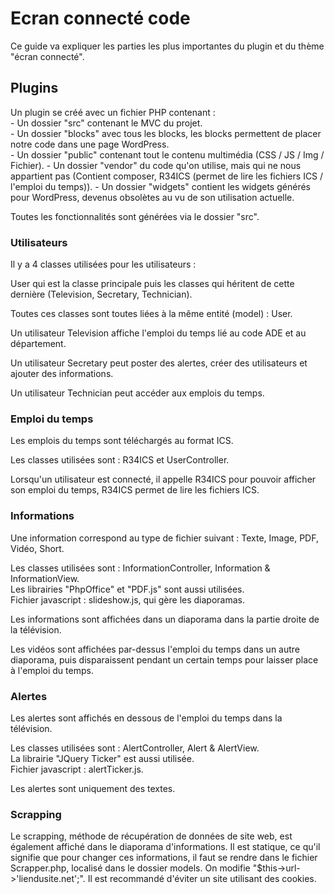 # Ecran connecté code

Ce guide va expliquer les parties les plus importantes du plugin et du thème "écran connecté".

## Plugins

Un plugin se créé avec un fichier PHP contenant :  
    - Un dossier "src" contenant le MVC du projet.  
    - Un dossier "blocks" avec tous les blocks, les blocks permettent de placer notre code dans une page WordPress.  
    - Un dossier "public" contenant tout le contenu multimédia (CSS / JS / Img / Fichier). 
    - Un dossier "vendor" du code qu'on utilise, mais qui ne nous appartient pas (Contient composer, R34ICS (permet de lire les fichiers ICS / l'emploi du temps)). 
    - Un dossier "widgets" contient les widgets générés pour WordPress, devenus obsolètes au vu de son utilisation actuelle.

Toutes les fonctionnalités sont générées via le dossier "src".  

### Utilisateurs

Il y a 4 classes utilisées pour les utilisateurs :  

User qui est la classe principale puis les classes qui héritent de cette dernière (Television, Secretary, Technician).  

Toutes ces classes sont toutes liées à la même entité (model) : User.

Un utilisateur Television affiche l'emploi du temps lié au code ADE et au département.

Un utilisateur Secretary peut poster des alertes, créer des utilisateurs et ajouter des informations.

Un utilisateur Technician peut accéder aux emplois du temps.

### Emploi du temps

Les emplois du temps sont téléchargés au format ICS.  

Les classes utilisées sont : R34ICS et UserController.  

Lorsqu'un utilisateur est connecté, il appelle R34ICS pour pouvoir afficher son emploi du temps, R34ICS permet de lire les fichiers ICS.  

### Informations

Une information correspond au type de fichier suivant : Texte, Image, PDF, Vidéo, Short.

Les classes utilisées sont : InformationController, Information & InformationView.  
Les librairies "PhpOffice" et "PDF.js" sont aussi utilisées.  
Fichier javascript : slideshow.js, qui gère les diaporamas.

Les informations sont affichées dans un diaporama dans la partie droite de la télévision.

Les vidéos sont affichées par-dessus l'emploi du temps dans un autre diaporama, puis disparaissent pendant
un certain temps pour laisser place à l'emploi du temps.

### Alertes
Les alertes sont affichés en dessous de l'emploi du temps dans la télévision.

Les classes utilisées sont : AlertController, Alert & AlertView.  
La librairie "JQuery Ticker" est aussi utilisée.  
Fichier javascript : alertTicker.js.

Les alertes sont uniquement des textes.

### Scrapping
Le scrapping, méthode de récupération de données de site web, est également affiché dans le diaporama d'informations.
Il est statique, ce qu'il signifie que pour changer ces informations, il faut se rendre dans le fichier Scrapper.php, localisé dans le dossier models.
On modifie "$this->url->'liendusite.net';".
Il est recommandé d'éviter un site utilisant des cookies.